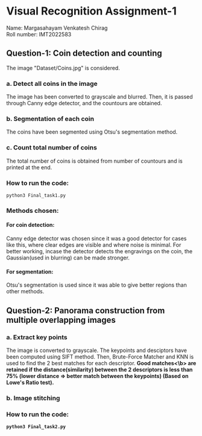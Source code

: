 # Visual Recognition Assignment-1
Name: Margasahayam Venkatesh Chirag <br>
Roll number: IMT2022583

## Question-1: Coin detection and counting
The image "Dataset/Coins.jpg" is considered.
### a. Detect all coins in the image
The image has been converted to grayscale and blurred. Then, it is passed through Canny edge detector, and the countours are obtained.
### b. Segmentation of each coin
The coins have been segmented using Otsu's segmentation method.
### c. Count total number of coins
The total number of coins is obtained from number of countours and is printed at the end.

### How to run the code:
```
python3 Final_task1.py
```
### Methods chosen:
#### For coin detection:
Canny edge detector was chosen since it was a good detector for cases like this, where clear edges are visible and where noise is minimal.
For better working, incase the detector detects the engravings on the coin, the Gaussian(used in blurring) can be made stronger.
#### For segmentation:
Otsu's segmentation is used since it was able to give better regions than other methods.
## Question-2: Panorama construction from multiple overlapping images
### a. Extract key points
The image is converted to grayscale. The keypoints and desciptors have been computed using SIFT method. Then, Brute-Force Matcher and KNN is used to find the 2 best matches for each descriptor. <b>Good matches<\b> are retained if the distance(similarity) between the 2 descriptors is less than 75% (lower distance => better match between the keypoints) (Based on Lowe's Ratio test). 
### b. Image stitching

### How to run the code:
```
python3 Final_task2.py
```
